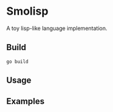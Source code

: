 # Smolisp

A toy lisp-like language implementation.

## Build

	go build

## Usage



## Examples



